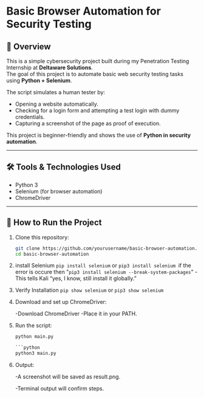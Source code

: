 # Basic Browser Automation for Security Testing

## 📌 Overview
This is a simple cybersecurity project built during my Penetration Testing Internship at **Deltaware Solutions**.  
The goal of this project is to automate basic web security testing tasks using **Python + Selenium**.

The script simulates a human tester by:
- Opening a website automatically.
- Checking for a login form and attempting a test login with dummy credentials.
- Capturing a screenshot of the page as proof of execution.

This project is beginner-friendly and shows the use of **Python in security automation**.

---

## 🛠 Tools & Technologies Used
- Python 3
- Selenium (for browser automation)
- ChromeDriver

---

## 🚀 How to Run the Project

1. Clone this repository:
   ```bash
   git clone https://github.com/yourusername/basic-browser-automation.git
   cd basic-browser-automation
2. install Selenium
      ```pip install selenium``` or ```pip3 install selenium ```if the error is occure then "```pip3 install selenium --break-system-packages```" - This tells Kali “yes, I know, still install it globally.”
3. Verify Installation
   ```pip show selenium``` or ```pip3 show selenium```

4. Download and set up ChromeDriver:

     -Download ChromeDriver
     -Place it in your PATH.
5. Run the script:
     ```python
   python main.py
   
     ```python
     python3 main.py
6. Output:

     -A screenshot will be saved as result.png.

     -Terminal output will confirm steps.
